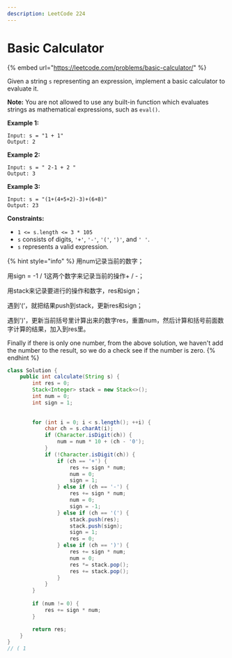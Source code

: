 ```yaml
---
description: LeetCode 224
---
```


# Basic Calculator

{% embed url="https://leetcode.com/problems/basic-calculator/" %}



Given a string `s` representing an expression, implement a basic calculator to evaluate it.

**Note:** You are not allowed to use any built-in function which evaluates strings as mathematical expressions, such as `eval()`.

**Example 1:**

```
Input: s = "1 + 1"
Output: 2
```

**Example 2:**

```
Input: s = " 2-1 + 2 "
Output: 3
```

**Example 3:**

```
Input: s = "(1+(4+5+2)-3)+(6+8)"
Output: 23
```

**Constraints:**

* `1 <= s.length <= 3 * 105`
* `s` consists of digits, `'+'`, `'-'`, `'('`, `')'`, and `' '`.
* `s` represents a valid expression.

{% hint style="info" %}
用num记录当前的数字；

用sign = -1 / 1这两个数字来记录当前的操作+ / -；

用stack来记录要进行的操作和数字，res和sign；

遇到‘(‘，就把结果push到stack，更新res和sign；

遇到')'，更新当前括号里计算出来的数字res，重置num，然后计算和括号前面数字计算的结果，加入到res里。

Finally if there is only one number, from the above solution, we haven't add the number to the result, so we do a check see if the number is zero.
{% endhint %}

```java
class Solution {
    public int calculate(String s) {
        int res = 0;
        Stack<Integer> stack = new Stack<>();
        int num = 0;
        int sign = 1;
        
        
        for (int i = 0; i < s.length(); ++i) {
            char ch = s.charAt(i);
            if (Character.isDigit(ch)) {
                num = num * 10 + (ch - '0');
            }
            if (!Character.isDigit(ch)) {
                if (ch == '+') {
                    res += sign * num;
                    num = 0;
                    sign = 1;
                } else if (ch == '-') {
                    res += sign * num;
                    num = 0;
                    sign = -1;
                } else if (ch == '(') {
                    stack.push(res);
                    stack.push(sign);
                    sign = 1;
                    res = 0;
                } else if (ch == ')') {
                    res += sign * num;
                    num = 0;
                    res *= stack.pop();
                    res += stack.pop();
                }
            }
        }
        
        if (num != 0) {
            res += sign * num;
        }

        return res;
    }
}
// ( 1 
```
